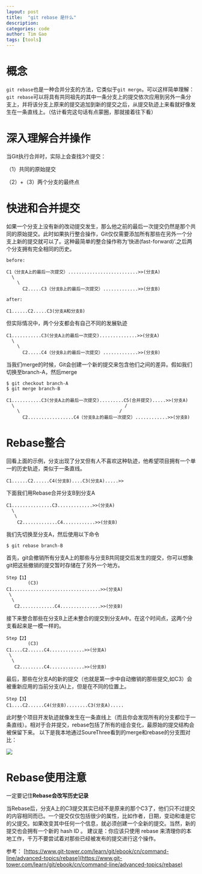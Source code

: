 ```yaml
---
layout: post
title:  "git rebase 是什么"
description: 
categories: code
author: Tim Gao
tags: [tools]
---
```


# 概念

`git rebase`也是一种合并分支的方法，它类似于`git merge`。可以这样简单理解：`git rebase`可以将具有共同祖先的其中一条分支上的提交依次应用到另外一条分支上，并将该分支上原来的提交追加到新的提交之后，从提交轨迹上来看就好像发生在一条直线上。（估计看完这句话有点蒙圈，那就接着往下看）

# 深入理解合并操作

当Git执行合并时，实际上会查找3个提交：

（1）共同的原始提交

（2）+（3）两个分支的最终点

# 快进和合并提交

如果一个分支上没有新的改动提交发生，那么他之前的最后一次提交仍然是那个共同的原始提交。此时如果执行整合操作，Git仅仅需要添加所有那些在另外一个分支上新的提交就可以了。这种最简单的整合操作称为‘快进(fast-forward)’.之后两个分支拥有完全相同的历史。

    before: 

    C1（分支A上的最后一次提交）..........................>>(分支A)
      \
        \
          C2.....C3（分支B上的最后一次提交）.............>>(分支B)

    after:

    C1......C2.....C3(分支A和分支B)

但实际情况中，两个分支都会有自己不同的发展轨迹

    C1...........C3(分支A上的最后一次提交)..............>>(分支A)
      \
        \
          C2.....C4（分支B上的最后一次提交）.............>>(分支B)

当我们merge的时候，Git会创建一个新的提交来包含他们之间的差异。假如我们切换至branch-A，然后merge

    $ git checkout branch-A
    $ git merge branch-B

    C1...........C3(分支A上的最后一次提交).........C5(合并提交).....>>(分支A)
      \                                         /
        \                                     /
          C2.................C4（分支B上的最后一次提交）............>>(分支B)

# Rebase整合

 回看上面的示例，分支出现了分叉但有人不喜欢这种轨迹，他希望项目拥有一个单一的历史轨迹，类似于一条直线。

    C1......C2......C4(分支B)....C3(分支A).....>>

下面我们用Rebase合并分支B到分支A

    C1...............C3.............>>(分支A)
      \
       \
        C2.............C4............>>(分支B)

我们先切换至分支A，然后使用以下命令

    $ git rebase branch-B

首先，git会撤销所有分支A上的那些与分支B共同提交后发生的提交，你可以想象git把这些撤销的提交暂时存储在了另外一个地方。

    Step【1】
            (C3)
    C1.................................>>(分支A)
     \
      \
       C2.............C4...............>>(分支B)

接下来整合那些在分支B上还未整合的提交到分支A中。在这个时间点，这两个分支看起来是一模一样的。

    Step【2】
            (C3)
    C1....C2......C4.............>>(分支A)
     \
      \
       C2.........C4.............>>(分支B)

最后，那些在分支A的新的提交（也就是第一步中自动撤销的那些提交,如C3）会被重新应用的当前分支(A)上，但是在不同的位置上。

    Step【3】
    C1....C2......C4(分支B)........C3(分支A).....
  

此时整个项目开发轨迹就像发生在一条直线上（而且你会发现所有的分支都位于一条直线）。相对于合并提交，rebase包括了所有的组合变化，最原始的提交结构会被保留下来。
以下是我本地通过SoureThree看到的merge和rebase的分支图对比：

![]({{site.baseurl}}/assets/img/rebase.png)

# Rebase使用注意

一定要记住**Rebase会改写历史记录**

当Rebase后，分支A上的C3提交其实已经不是原来的那个C3了，他们只不过提交的内容相同而已。一个提交仅仅包括很少的属性，比如作者，日期，变动和谁是它的父提交。如果改变其中任何一个信息，就必须创建一个全新的提交。当然，新的提交也会拥有一个新的 hash ID 。
建议是：你应该只使用 rebase 来清理你的本地工作，千万不要尝试着对那些已经被发布的提交进行这个操作。

参考：
[https://www.git-tower.com/learn/git/ebook/cn/command-line/advanced-topics/rebase](https://www.git-tower.com/learn/git/ebook/cn/command-line/advanced-topics/rebase)